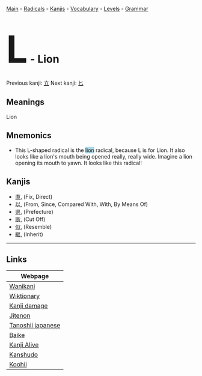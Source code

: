 <style> bigfont {font-size: 100px}</style>
[Main](../README.md) -
[Radicals](../radicals.md) -
[Kanjis](../kanjis.md) -
[Vocabulary](../vocabulary.md) -
[Levels](../levels.md) -
[Grammar](../grammar.md)
# <bigfont> L</bigfont> - Lion 

Previous kanji: [立](立.md) Next kanji: [匕](匕.md) 

## Meanings
 Lion
## Mnemonics
 * This L-shaped radical is the <span style="background-color:#ADD8E6"> lion</span> radical, because L is for Lion. It also looks like a lion's mouth being opened really, really wide. Imagine a lion opening its mouth to yawn. It looks like this radical!


## Kanjis
 * [直](../kanjis/直.md), (Fix, Direct)
* [以](../kanjis/以.md), (From, Since, Compared With, With, By Means Of)
* [県](../kanjis/県.md), (Prefecture)
* [断](../kanjis/断.md), (Cut Off)
* [似](../kanjis/似.md), (Resemble)
* [継](../kanjis/継.md), (Inherit)



---

## Links 

| Webpage |
| --- |
| [Wanikani          ](https://www.wanikani.com/kanji/L) |
| [Wiktionary        ](https://en.wiktionary.org/wiki/L) |
| [Kanji damage      ](http://www.kanjidamage.com/kanji/search?utf8=✓&q=L) |
| [Jitenon           ](https://jitenon.com/kanji/L) |
| [Tanoshii japanese ](https://www.tanoshiijapanese.com/dictionary/kanji.cfm?k=L) |
| [Baike             ](https://baike.baidu.com/item/L) |
| [Kanji Alive       ](https://app.kanjialive.com/L) |
| [Kanshudo          ](https://www.kanshudo.com/searchmn?q=L) |
| [Koohii            ](https://kanji.koohii.com/study/kanji/L) |
